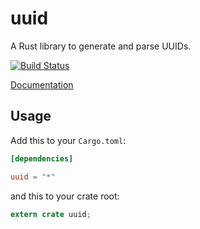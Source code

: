 uuid
====

A Rust library to generate and parse UUIDs.

[![Build Status](https://travis-ci.org/rust-lang/uuid.svg?branch=master)](https://travis-ci.org/rust-lang/uuid)

[Documentation](http://doc.rust-lang.org/uuid)

## Usage

Add this to your `Cargo.toml`:

```toml
[dependencies]

uuid = "*"
```

and this to your crate root:

```rust
extern crate uuid;
```
